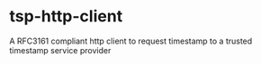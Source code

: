 # tsp-http-client
A RFC3161 compliant http client to request timestamp to a trusted timestamp service provider
